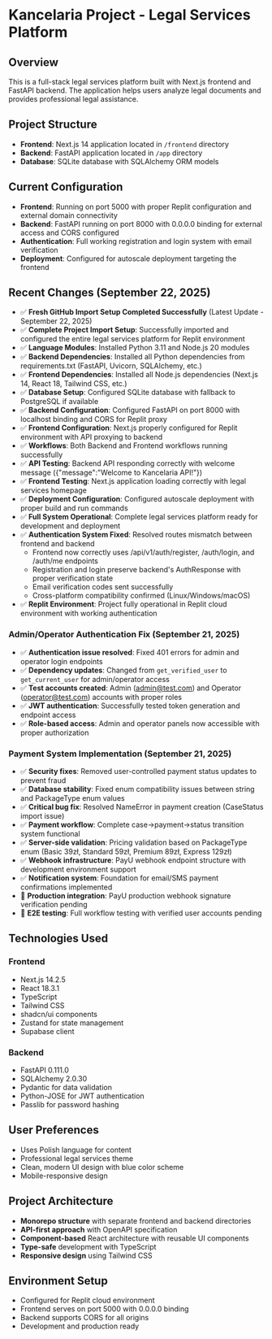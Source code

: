 # Kancelaria Project - Legal Services Platform

## Overview
This is a full-stack legal services platform built with Next.js frontend and FastAPI backend. The application helps users analyze legal documents and provides professional legal assistance.

## Project Structure
- **Frontend**: Next.js 14 application located in `/frontend` directory
- **Backend**: FastAPI application located in `/app` directory
- **Database**: SQLite database with SQLAlchemy ORM models

## Current Configuration
- **Frontend**: Running on port 5000 with proper Replit configuration and external domain connectivity
- **Backend**: FastAPI running on port 8000 with 0.0.0.0 binding for external access and CORS configured
- **Authentication**: Full working registration and login system with email verification
- **Deployment**: Configured for autoscale deployment targeting the frontend

## Recent Changes (September 22, 2025)
- ✅ **Fresh GitHub Import Setup Completed Successfully** (Latest Update - September 22, 2025)
- ✅ **Complete Project Import Setup**: Successfully imported and configured the entire legal services platform for Replit environment
- ✅ **Language Modules**: Installed Python 3.11 and Node.js 20 modules
- ✅ **Backend Dependencies**: Installed all Python dependencies from requirements.txt (FastAPI, Uvicorn, SQLAlchemy, etc.)
- ✅ **Frontend Dependencies**: Installed all Node.js dependencies (Next.js 14, React 18, Tailwind CSS, etc.)
- ✅ **Database Setup**: Configured SQLite database with fallback to PostgreSQL if available
- ✅ **Backend Configuration**: Configured FastAPI on port 8000 with localhost binding and CORS for Replit proxy
- ✅ **Frontend Configuration**: Next.js properly configured for Replit environment with API proxying to backend
- ✅ **Workflows**: Both Backend and Frontend workflows running successfully
- ✅ **API Testing**: Backend API responding correctly with welcome message ({"message":"Welcome to Kancelaria API!"})
- ✅ **Frontend Testing**: Next.js application loading correctly with legal services homepage
- ✅ **Deployment Configuration**: Configured autoscale deployment with proper build and run commands
- ✅ **Full System Operational**: Complete legal services platform ready for development and deployment
- ✅ **Authentication System Fixed**: Resolved routes mismatch between frontend and backend
  - Frontend now correctly uses /api/v1/auth/register, /auth/login, and /auth/me endpoints
  - Registration and login preserve backend's AuthResponse with proper verification state
  - Email verification codes sent successfully
  - Cross-platform compatibility confirmed (Linux/Windows/macOS)
- ✅ **Replit Environment**: Project fully operational in Replit cloud environment with working authentication

### Admin/Operator Authentication Fix (September 21, 2025)
- ✅ **Authentication issue resolved**: Fixed 401 errors for admin and operator login endpoints
- ✅ **Dependency updates**: Changed from `get_verified_user` to `get_current_user` for admin/operator access
- ✅ **Test accounts created**: Admin (admin@test.com) and Operator (operator@test.com) accounts with proper roles
- ✅ **JWT authentication**: Successfully tested token generation and endpoint access
- ✅ **Role-based access**: Admin and operator panels now accessible with proper authorization

### Payment System Implementation (September 21, 2025)
- ✅ **Security fixes**: Removed user-controlled payment status updates to prevent fraud
- ✅ **Database stability**: Fixed enum compatibility issues between string and PackageType enum values
- ✅ **Critical bug fix**: Resolved NameError in payment creation (CaseStatus import issue)
- ✅ **Payment workflow**: Complete case→payment→status transition system functional
- ✅ **Server-side validation**: Pricing validation based on PackageType enum (Basic 39zł, Standard 59zł, Premium 89zł, Express 129zł)
- ✅ **Webhook infrastructure**: PayU webhook endpoint structure with development environment support
- ✅ **Notification system**: Foundation for email/SMS payment confirmations implemented
- 🔄 **Production integration**: PayU production webhook signature verification pending
- 🔄 **E2E testing**: Full workflow testing with verified user accounts pending

## Technologies Used
### Frontend
- Next.js 14.2.5
- React 18.3.1
- TypeScript
- Tailwind CSS
- shadcn/ui components
- Zustand for state management
- Supabase client

### Backend
- FastAPI 0.111.0
- SQLAlchemy 2.0.30
- Pydantic for data validation
- Python-JOSE for JWT authentication
- Passlib for password hashing

## User Preferences
- Uses Polish language for content
- Professional legal services theme
- Clean, modern UI design with blue color scheme
- Mobile-responsive design

## Project Architecture
- **Monorepo structure** with separate frontend and backend directories
- **API-first approach** with OpenAPI specification
- **Component-based** React architecture with reusable UI components
- **Type-safe** development with TypeScript
- **Responsive design** using Tailwind CSS

## Environment Setup
- Configured for Replit cloud environment
- Frontend serves on port 5000 with 0.0.0.0 binding
- Backend supports CORS for all origins
- Development and production ready